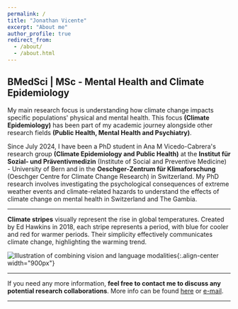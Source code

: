```yaml
---
permalink: /
title: "Jonathan Vicente"
excerpt: "About me"
author_profile: true
redirect_from: 
  - /about/
  - /about.html
---
```


BMedSci | MSc - Mental Health and Climate Epidemiology
--
My main research focus is understanding how climate change impacts specific populations' physical and mental health. This focus **(Climate Epidemiology)** has been part of my academic journey alongside other research fields **(Public Health, Mental Health and Psychiatry)**.

Since July 2024, I have been a PhD student in Ana M Vicedo-Cabrera's research group **(Climate Epidemiology and Public Health)** at the **Institut für Sozial- und Präventivmedizin** (Institute of Social and Preventive Medicine) - University of Bern and in the **Oeschger-Zentrum für Klimaforschung** (Oeschger Centre for Climate Change Research) in Switzerland. My PhD research involves investigating the psychological consequences of extreme weather events and climate-related hazards to understand the effects of climate change on mental health in Switzerland and The Gambia.

------

**Climate stripes** visually represent the rise in global temperatures. Created by Ed Hawkins in 2018, each stripe represents a period, with blue for cooler and red for warmer periods. Their simplicity effectively communicates climate change, highlighting the warming trend.

![Illustration of combining vision and language modalities](/images/warming_stripes.gif){:.align-center width="900px"}

------
If you need any more information, **feel free to contact me to discuss any potential research collaborations**. More info can be found [here](https://jonvicente.github.io/files/CV_Jonathan_Vicente_en.pdf) or [e-mail](mailto:jonathanvice@gmail.com). 

------

